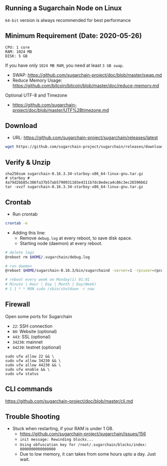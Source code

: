 Running a Sugarchain Node on Linux
----------------------------------
`64-bit` version is always recommended for best performance

## Minimum Requirement (Date: 2020-05-26)
```
CPU: 1 core
RAM: 1024 MB
DISK: 5 GB
```

If you have only `1024 MB RAM`, you need at least `3 GB swap`.
- SWAP: https://github.com/sugarchain-project/doc/blob/master/swap.md
- Reduce Memory Usage: https://github.com/bitcoin/bitcoin/blob/master/doc/reduce-memory.md

Optional UTF-8 and Timezone
- https://github.com/sugarchain-project/doc/blob/master/UTF%2Btimezone.md

## Download
- URL: https://github.com/sugarchain-project/sugarchain/releases/latest
```bash
wget https://github.com/sugarchain-project/sugarchain/releases/download/v0.16.3.34-starboy/sugarchain-0.16.3.34-starboy-x86_64-linux-gnu.tar.gz
```

## Verify & Unzip
```
sha256sum sugarchain-0.16.3.34-starboy-x86_64-linux-gnu.tar.gz
# starboy # 4a79d2bb85c306fa37b57ab5790931103e4311b7dc8edeca4c86c3ec26590b62
tar -xvzf sugarchain-0.16.3.34-starboy-x86_64-linux-gnu.tar.gz
```

## Crontab

- Run crontab
```bash
crontab -e
```

- Adding this line:
  * Remove `debug.log` at every reboot, to save disk space.
  * Starting node (daemon) at every reboot.
```bash
# delete logs
@reboot rm $HOME/.sugarchain/debug.log

# run daemon
@reboot $HOME/sugarchain-0.16.3/bin/sugarchaind -server=1 -rpcuser=rpcuser -rpcpassword=rpcpassword -daemon

# reboot every week on Monday(1) 01:01
# Minute | Hour | Day | Month | Day(Week) 
# 1 1 * * MON sudo /sbin/shutdown -r now
```

## Firewall
Open some ports for Sugarchain
  * `22`: SSH connection
  * `80`: Website (optional)
  * `443`: SSL (optional)
  * `34230`: mainnet
  * `44230`: testnet (optional)

```
sudo ufw allow 22 && \
sudo ufw allow 34230 && \
sudo ufw allow 44230 && \
sudo ufw enable && \
sudo ufw status
```

## CLI commands
https://github.com/sugarchain-project/doc/blob/master/cli.md

## Trouble Shooting
- Stuck when restarting, if your RAM is under 1 GB.
  * https://github.com/sugarchain-project/sugarchain/issues/156
  * `init message: Rewinding blocks...`
  * `Using obfuscation key for /root/.sugarchain/blocks/index: 0000000000000000`
  * Due to low memory, it can takes from some hours upto a day. Just wait.
